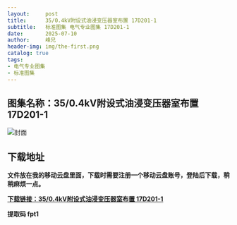 ```yaml
---
layout:     post
title:      35/0.4kV附设式油浸变压器室布置 17D201-1
subtitle:   标准图集 电气专业图集 17D201-1
date:       2025-07-10
author:     峰兄
header-img: img/the-first.png
catalog: true
tags:
- 电气专业图集
- 标准图集
---
```

## 图集名称：35/0.4kV附设式油浸变压器室布置 17D201-1
![封面](https://pic1.imgdb.cn/item/686f114a58cb8da5c8996379.jpg)


## 下载地址 ##
**文件放在我的移动云盘里面，下载时需要注册一个移动云盘账号，登陆后下载，稍稍麻烦一点。**  
  
[**下载链接：35/0.4kV附设式油浸变压器室布置 17D201-1**](https://caiyun.139.com/w/i/2oxwBfSZS4By7)


**提取码 fpt1**

